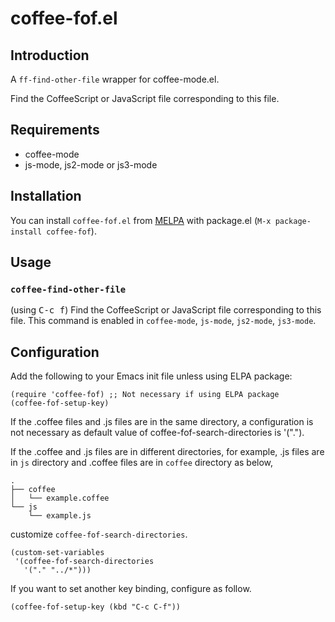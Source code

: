 # coffee-fof.el

## Introduction

A `ff-find-other-file` wrapper for coffee-mode.el.

Find the CoffeeScript or JavaScript file corresponding to this file.

## Requirements

* coffee-mode
* js-mode, js2-mode or js3-mode


## Installation

You can install `coffee-fof.el` from [MELPA](https://github.com/milkypostman/melpa.git) with package.el
(`M-x package-install coffee-fof`).

## Usage

### `coffee-find-other-file`

(using <kbd>C-c f</kbd>) Find the CoffeeScript or JavaScript file
corresponding to this file.  This command is enabled in `coffee-mode`,
`js-mode`, `js2-mode`, `js3-mode`.

## Configuration

Add the following to your Emacs init file unless using ELPA package:

```elisp
(require 'coffee-fof) ;; Not necessary if using ELPA package
(coffee-fof-setup-key)
```

If the .coffee files and .js files are in the same directory, a configuration is not necessary as default value of coffee-fof-search-directories is '(".").

If the .coffee and .js files are in different directories, for example, .js files are in `js` directory and .coffee files are in `coffee` directory as below,

    .
    ├── coffee
    │   └── example.coffee
    └── js
        └── example.js

customize `coffee-fof-search-directories`.

```elisp
(custom-set-variables
 '(coffee-fof-search-directories
   '("." "../*")))
```

If you want to set another key binding, configure as follow.

    (coffee-fof-setup-key (kbd "C-c C-f"))
